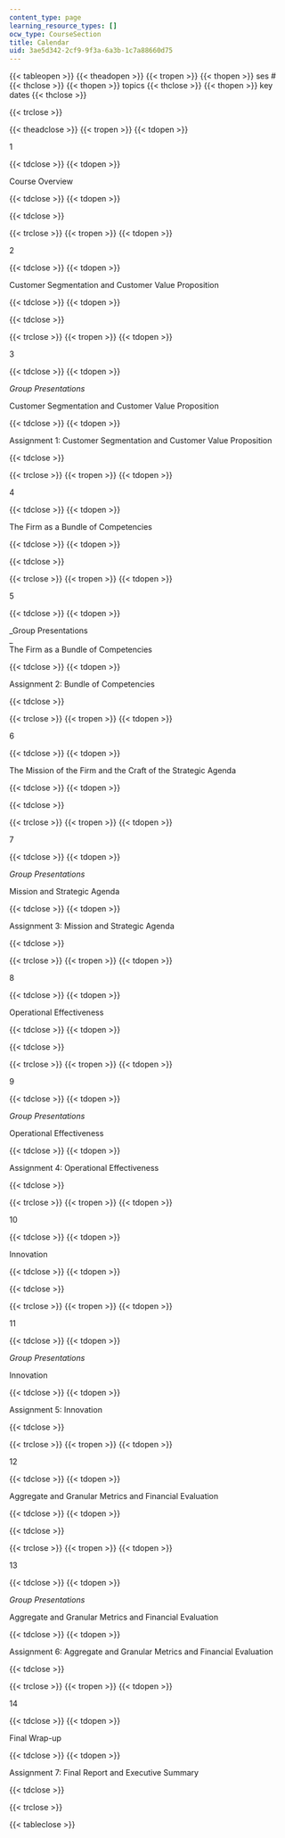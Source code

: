 ```yaml
---
content_type: page
learning_resource_types: []
ocw_type: CourseSection
title: Calendar
uid: 3ae5d342-2cf9-9f3a-6a3b-1c7a88660d75
---
```


{{< tableopen >}}
{{< theadopen >}}
{{< tropen >}}
{{< thopen >}}
ses #
{{< thclose >}}
{{< thopen >}}
topics
{{< thclose >}}
{{< thopen >}}
key dates
{{< thclose >}}

{{< trclose >}}

{{< theadclose >}}
{{< tropen >}}
{{< tdopen >}}


1


{{< tdclose >}}
{{< tdopen >}}


Course Overview


{{< tdclose >}}
{{< tdopen >}}

{{< tdclose >}}

{{< trclose >}}
{{< tropen >}}
{{< tdopen >}}


2


{{< tdclose >}}
{{< tdopen >}}


Customer Segmentation and Customer Value Proposition


{{< tdclose >}}
{{< tdopen >}}

{{< tdclose >}}

{{< trclose >}}
{{< tropen >}}
{{< tdopen >}}


3


{{< tdclose >}}
{{< tdopen >}}


_Group Presentations_

Customer Segmentation and Customer Value Proposition


{{< tdclose >}}
{{< tdopen >}}


Assignment 1: Customer Segmentation and Customer Value Proposition


{{< tdclose >}}

{{< trclose >}}
{{< tropen >}}
{{< tdopen >}}


4


{{< tdclose >}}
{{< tdopen >}}


The Firm as a Bundle of Competencies


{{< tdclose >}}
{{< tdopen >}}

{{< tdclose >}}

{{< trclose >}}
{{< tropen >}}
{{< tdopen >}}


5


{{< tdclose >}}
{{< tdopen >}}


_Group Presentations  
_  
The Firm as a Bundle of Competencies


{{< tdclose >}}
{{< tdopen >}}


Assignment 2: Bundle of Competencies


{{< tdclose >}}

{{< trclose >}}
{{< tropen >}}
{{< tdopen >}}


6


{{< tdclose >}}
{{< tdopen >}}


The Mission of the Firm and the Craft of the Strategic Agenda


{{< tdclose >}}
{{< tdopen >}}

{{< tdclose >}}

{{< trclose >}}
{{< tropen >}}
{{< tdopen >}}


7


{{< tdclose >}}
{{< tdopen >}}


_Group Presentations_

Mission and Strategic Agenda


{{< tdclose >}}
{{< tdopen >}}


Assignment 3: Mission and Strategic Agenda


{{< tdclose >}}

{{< trclose >}}
{{< tropen >}}
{{< tdopen >}}


8


{{< tdclose >}}
{{< tdopen >}}


Operational Effectiveness


{{< tdclose >}}
{{< tdopen >}}

{{< tdclose >}}

{{< trclose >}}
{{< tropen >}}
{{< tdopen >}}


9


{{< tdclose >}}
{{< tdopen >}}


_Group Presentations_

Operational Effectiveness


{{< tdclose >}}
{{< tdopen >}}


Assignment 4: Operational Effectiveness


{{< tdclose >}}

{{< trclose >}}
{{< tropen >}}
{{< tdopen >}}


10


{{< tdclose >}}
{{< tdopen >}}


Innovation


{{< tdclose >}}
{{< tdopen >}}

{{< tdclose >}}

{{< trclose >}}
{{< tropen >}}
{{< tdopen >}}


11


{{< tdclose >}}
{{< tdopen >}}


_Group Presentations_

Innovation


{{< tdclose >}}
{{< tdopen >}}


Assignment 5: Innovation


{{< tdclose >}}

{{< trclose >}}
{{< tropen >}}
{{< tdopen >}}


12


{{< tdclose >}}
{{< tdopen >}}


Aggregate and Granular Metrics and Financial Evaluation


{{< tdclose >}}
{{< tdopen >}}

{{< tdclose >}}

{{< trclose >}}
{{< tropen >}}
{{< tdopen >}}


13


{{< tdclose >}}
{{< tdopen >}}


_Group Presentations_

Aggregate and Granular Metrics and Financial Evaluation


{{< tdclose >}}
{{< tdopen >}}


Assignment 6: Aggregate and Granular Metrics and Financial Evaluation


{{< tdclose >}}

{{< trclose >}}
{{< tropen >}}
{{< tdopen >}}


14


{{< tdclose >}}
{{< tdopen >}}


Final Wrap-up


{{< tdclose >}}
{{< tdopen >}}


Assignment 7: Final Report and Executive Summary


{{< tdclose >}}

{{< trclose >}}

{{< tableclose >}}